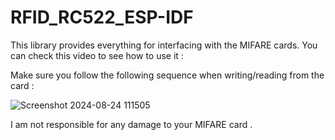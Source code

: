 # RFID_RC522_ESP-IDF
This library provides everything for interfacing with the MIFARE cards.
You can check this video to see how to use it :


Make sure you follow the following sequence when writing/reading from the card : 

![Screenshot 2024-08-24 111505](https://github.com/user-attachments/assets/ac5ecd52-7650-4427-8c0a-2b7d353c420e)

I am not responsible for any damage to your MIFARE card .
